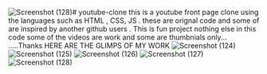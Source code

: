![Screenshot (128)](https://github.com/user-attachments/assets/f78d0573-02e0-4eb3-a080-9e656c56a956)# youtube-clone
this is a youtube front page clone using the languages such as HTML , CSS, JS . these are orignal code and some of are inspired by another github users . This is fun project nothing else 
in this code some of the videos are work and some are thumbnials only...
.....Thanks
HERE ARE THE GLIMPS OF MY WORK
![Screenshot (124)](https://github.com/user-attachments/assets/6b8c17ea-ddb6-4a6e-ae82-54f7cd2751bd)
![Screenshot (125)](https://github.com/user-attachments/assets/876f239c-0684-4288-b91c-86f5d16253c8)
![Screenshot (126)](https://github.com/user-attachments/assets/ea17e99e-36bb-436b-9ba7-4914d117c104)
![Screenshot (127)](https://github.com/user-attachments/assets/e1ebf921-9f6a-46e4-bcb7-15c8af9efac7)
![Screenshot (128)](https://github.com/user-attachments/assets/e1ab11f3-5b71-4573-962b-f242860ad0ef)


